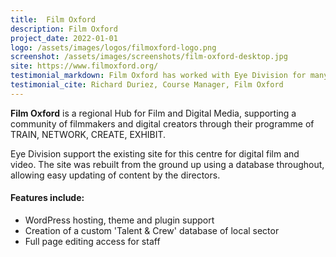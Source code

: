 ```yaml
---
title:  Film Oxford
description: Film Oxford
project_date: 2022-01-01
logo: /assets/images/logos/filmoxford-logo.png
screenshot: /assets/images/screenshots/film-oxford-desktop.jpg
site: https://www.filmoxford.org/
testimonial_markdown: Film Oxford has worked with Eye Division for many years providing us with the support and expert advice we need. As well as helping us with all the routine stuff to keep our website running effectively, they have helped us out of a pickle on more than one occasion.
testimonial_cite: Richard Duriez, Course Manager, Film Oxford
---
```


**Film Oxford** is a regional Hub for Film and Digital Media, supporting a community of filmmakers and digital creators through their programme of TRAIN, NETWORK, CREATE, EXHIBIT.  

Eye Division support the existing site for this centre for digital film and video. The site was rebuilt from the ground up using  a database throughout, allowing easy updating of content by the directors.  

<h4>Features include:</h4>
<ul class="list-group">
<li class="list-group-item">WordPress hosting, theme and plugin support</li>
<li class="list-group-item">Creation of a custom 'Talent &amp; Crew' database of local sector</li>
<li class="list-group-item">Full page editing access for staff</li>
</ul>
